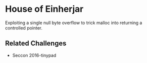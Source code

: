 # House of Einherjar
Exploiting a single null byte overflow to trick malloc into returning a controlled pointer.

## Related Challenges
 - Seccon 2016-tinypad
